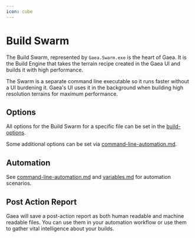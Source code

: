 ```yaml
---
icon: cube
---
```


# Build Swarm

The Build Swarm, represented by `Gaea.Swarm.exe` is the heart of Gaea. It is the Build Engine that takes the terrain recipe created in the Gaea UI and builds it with high performance.

The Swarm is a separate command line executable so it runs faster without a UI burdening it. Gaea's UI uses it in the background when building high resolution terrains for maximum performance.

## Options

All options for the Build Swarm for a specific file can be set in the [build-options](../../using-gaea/build-and-export/build-options/ "mention").&#x20;

Some additional options can be set via [command-line-automation.md](../automation/command-line-automation.md "mention").

## Automation

See [command-line-automation.md](../automation/command-line-automation.md "mention") and [variables.md](../../developers/scripting-and-expressions/variables.md "mention") for automation scenarios.

## Post Action Report

Gaea will save a post-action report as both human readable and machine readable files. You can use them in your automation workflow or use them to gather vital intelligence about your builds.

